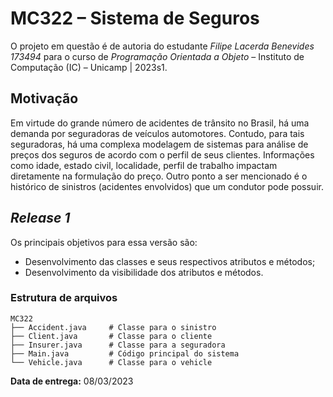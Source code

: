 # MC322 – Sistema de Seguros

O projeto em questão é de autoria do estudante *Filipe Lacerda Benevides 173494* para o curso de *Programação Orientada a Objeto* – Instituto de Computação (IC) – Unicamp | 2023s1.

## Motivação

Em virtude do grande número de acidentes de trânsito no Brasil, há uma demanda por seguradoras de veículos automotores. Contudo, para tais seguradoras, há uma complexa modelagem de sistemas para análise de preços dos seguros de acordo com o perfil de seus clientes. Informações como idade, estado civil, localidade, perfil de trabalho impactam diretamente na formulação do preço. Outro ponto a ser mencionado é o histórico de sinistros (acidentes envolvidos) que um condutor pode possuir.

## *Release 1*

Os principais objetivos para essa versão são:

- Desenvolvimento das classes e seus respectivos atributos e métodos;
- Desenvolvimento da visibilidade dos atributos e métodos.

### Estrutura de arquivos

```
MC322
├── Accident.java     # Classe para o sinistro
├── Client.java       # Classe para o cliente
├── Insurer.java      # Classe para a seguradora
├── Main.java         # Código principal do sistema
└── Vehicle.java      # Classe para o vehicle
```

**Data de entrega:** 08/03/2023
